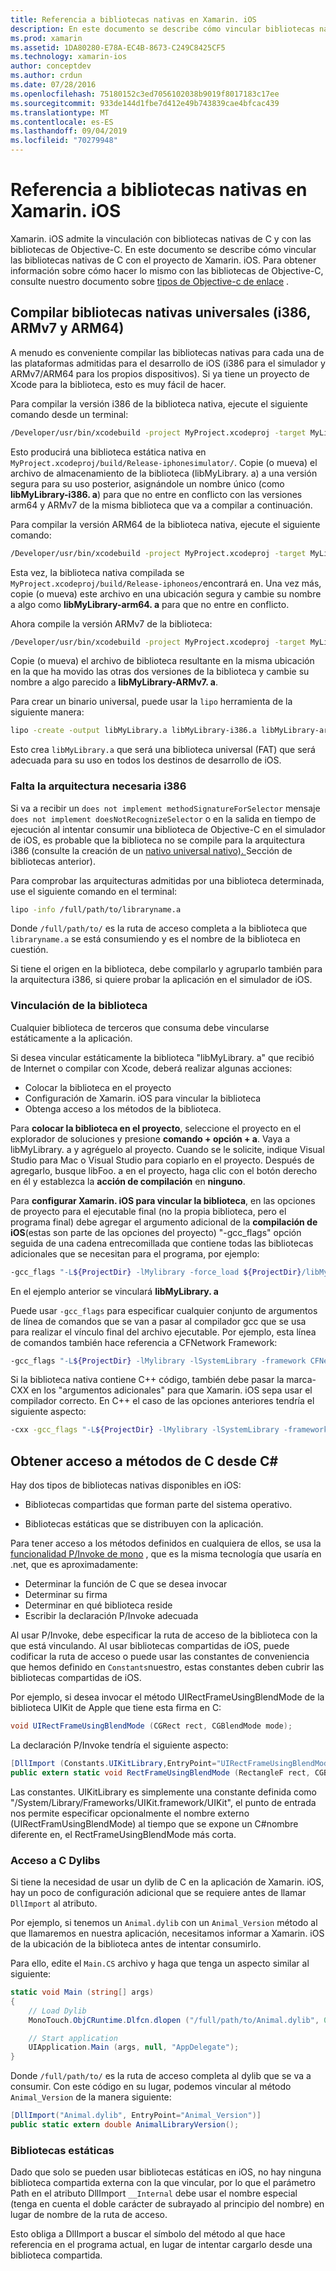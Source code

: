 ```yaml
---
title: Referencia a bibliotecas nativas en Xamarin. iOS
description: En este documento se describe cómo vincular bibliotecas nativas de C a una aplicación de Xamarin. iOS. Describe cómo crear bibliotecas nativas universales y obtener acceso a métodos de C#C desde.
ms.prod: xamarin
ms.assetid: 1DA80280-E78A-EC4B-8673-C249C8425CF5
ms.technology: xamarin-ios
author: conceptdev
ms.author: crdun
ms.date: 07/28/2016
ms.openlocfilehash: 75180152c3ed7056102038b9019f8017183c17ee
ms.sourcegitcommit: 933de144d1fbe7d412e49b743839cae4bfcac439
ms.translationtype: MT
ms.contentlocale: es-ES
ms.lasthandoff: 09/04/2019
ms.locfileid: "70279948"
---
```

# <a name="referencing-native-libraries-in-xamarinios"></a>Referencia a bibliotecas nativas en Xamarin. iOS

Xamarin. iOS admite la vinculación con bibliotecas nativas de C y con las bibliotecas de Objective-C. En este documento se describe cómo vincular las bibliotecas nativas de C con el proyecto de Xamarin. iOS. Para obtener información sobre cómo hacer lo mismo con las bibliotecas de Objective-C, consulte nuestro documento sobre [tipos de Objective-c de enlace](~/ios/platform/binding-objective-c/index.md) .

<a name="building_native" />

## <a name="building-universal-native-libraries-i386-armv7-and-arm64"></a>Compilar bibliotecas nativas universales (i386, ARMv7 y ARM64)

A menudo es conveniente compilar las bibliotecas nativas para cada una de las plataformas admitidas para el desarrollo de iOS (i386 para el simulador y ARMv7/ARM64 para los propios dispositivos). Si ya tiene un proyecto de Xcode para la biblioteca, esto es muy fácil de hacer.

Para compilar la versión i386 de la biblioteca nativa, ejecute el siguiente comando desde un terminal:

```bash
/Developer/usr/bin/xcodebuild -project MyProject.xcodeproj -target MyLibrary -sdk iphonesimulator -arch i386 -configuration Release clean build
```

Esto producirá una biblioteca estática nativa en `MyProject.xcodeproj/build/Release-iphonesimulator/`. Copie (o mueva) el archivo de almacenamiento de la biblioteca (libMyLibrary. a) a una versión segura para su uso posterior, asignándole un nombre único (como **libMyLibrary-i386. a**) para que no entre en conflicto con las versiones arm64 y ARMv7 de la misma biblioteca que va a compilar a continuación.

Para compilar la versión ARM64 de la biblioteca nativa, ejecute el siguiente comando:

```bash
/Developer/usr/bin/xcodebuild -project MyProject.xcodeproj -target MyLibrary -sdk iphoneos -arch arm64 -configuration Release clean build
```

Esta vez, la biblioteca nativa compilada se `MyProject.xcodeproj/build/Release-iphoneos/`encontrará en. Una vez más, copie (o mueva) este archivo en una ubicación segura y cambie su nombre a algo como **libMyLibrary-arm64. a** para que no entre en conflicto.

Ahora compile la versión ARMv7 de la biblioteca:

```bash
/Developer/usr/bin/xcodebuild -project MyProject.xcodeproj -target MyLibrary -sdk iphoneos -arch armv7 -configuration Release clean build
```

Copie (o mueva) el archivo de biblioteca resultante en la misma ubicación en la que ha movido las otras dos versiones de la biblioteca y cambie su nombre a algo parecido a **libMyLibrary-ARMv7. a**.

Para crear un binario universal, puede usar la `lipo` herramienta de la siguiente manera:

```bash
lipo -create -output libMyLibrary.a libMyLibrary-i386.a libMyLibrary-arm64.a libMyLibrary-armv7.a
```

Esto crea `libMyLibrary.a` que será una biblioteca universal (FAT) que será adecuada para su uso en todos los destinos de desarrollo de iOS.


### <a name="missing-required-architecture-i386"></a>Falta la arquitectura necesaria i386

Si va a recibir un `does not implement methodSignatureForSelector` mensaje `does not implement doesNotRecognizeSelector` o en la salida en tiempo de ejecución al intentar consumir una biblioteca de Objective-C en el simulador de iOS, es probable que la biblioteca no se compile para la arquitectura i386 (consulte la creación de un [nativo universal nativo). ](#building_native)Sección de bibliotecas anterior).

Para comprobar las arquitecturas admitidas por una biblioteca determinada, use el siguiente comando en el terminal:

```bash
lipo -info /full/path/to/libraryname.a
```

Donde `/full/path/to/` es la ruta de acceso completa a la biblioteca que `libraryname.a` se está consumiendo y es el nombre de la biblioteca en cuestión.

Si tiene el origen en la biblioteca, debe compilarlo y agruparlo también para la arquitectura i386, si quiere probar la aplicación en el simulador de iOS.

### <a name="linking-your-library"></a>Vinculación de la biblioteca

Cualquier biblioteca de terceros que consuma debe vincularse estáticamente a la aplicación. 

Si desea vincular estáticamente la biblioteca "libMyLibrary. a" que recibió de Internet o compilar con Xcode, deberá realizar algunas acciones:

- Colocar la biblioteca en el proyecto
- Configuración de Xamarin. iOS para vincular la biblioteca
- Obtenga acceso a los métodos de la biblioteca.


Para **colocar la biblioteca en el proyecto**, seleccione el proyecto en el explorador de soluciones y presione **comando + opción + a**. Vaya a libMyLibrary. a y agréguelo al proyecto. Cuando se le solicite, indique Visual Studio para Mac o Visual Studio para copiarlo en el proyecto. Después de agregarlo, busque libFoo. a en el proyecto, haga clic con el botón derecho en él y establezca la **acción de compilación** en **ninguno**.

Para **configurar Xamarin. iOS para vincular la biblioteca**, en las opciones de proyecto para el ejecutable final (no la propia biblioteca, pero el programa final) debe agregar el argumento adicional de la **compilación de iOS**(estas son parte de las opciones del proyecto) "-gcc_flags" opción seguida de una cadena entrecomillada que contiene todas las bibliotecas adicionales que se necesitan para el programa, por ejemplo:

```bash
-gcc_flags "-L${ProjectDir} -lMylibrary -force_load ${ProjectDir}/libMyLibrary.a"
```

En el ejemplo anterior se vinculará **libMyLibrary. a**

Puede usar `-gcc_flags` para especificar cualquier conjunto de argumentos de línea de comandos que se van a pasar al compilador gcc que se usa para realizar el vínculo final del archivo ejecutable. Por ejemplo, esta línea de comandos también hace referencia a CFNetwork Framework:

```bash
-gcc_flags "-L${ProjectDir} -lMylibrary -lSystemLibrary -framework CFNetwork -force_load ${ProjectDir}/libMyLibrary.a"
```

Si la biblioteca nativa contiene C++ código, también debe pasar la marca-CXX en los "argumentos adicionales" para que Xamarin. iOS sepa usar el compilador correcto. En C++ el caso de las opciones anteriores tendría el siguiente aspecto:

```bash
-cxx -gcc_flags "-L${ProjectDir} -lMylibrary -lSystemLibrary -framework CFNetwork -force_load ${ProjectDir}/libMyLibrary.a"
```

<a name="Accessing_C_Methods_from_C#" />

## <a name="accessing-c-methods-from-c35"></a>Obtener acceso a métodos de C desde C&#35;

Hay dos tipos de bibliotecas nativas disponibles en iOS:

- Bibliotecas compartidas que forman parte del sistema operativo.

- Bibliotecas estáticas que se distribuyen con la aplicación.


Para tener acceso a los métodos definidos en cualquiera de ellos, se usa la [funcionalidad P/Invoke de mono](https://www.mono-project.com/docs/advanced/pinvoke/) , que es la misma tecnología que usaría en .net, que es aproximadamente:

- Determinar la función de C que se desea invocar
- Determinar su firma
- Determinar en qué biblioteca reside
- Escribir la declaración P/Invoke adecuada

Al usar P/Invoke, debe especificar la ruta de acceso de la biblioteca con la que está vinculando. Al usar bibliotecas compartidas de iOS, puede codificar la ruta de acceso o puede usar las constantes de conveniencia que hemos definido en `Constants`nuestro, estas constantes deben cubrir las bibliotecas compartidas de iOS.

Por ejemplo, si desea invocar el método UIRectFrameUsingBlendMode de la biblioteca UIKit de Apple que tiene esta firma en C:

```csharp
void UIRectFrameUsingBlendMode (CGRect rect, CGBlendMode mode);
```

La declaración P/Invoke tendría el siguiente aspecto:

```csharp
[DllImport (Constants.UIKitLibrary,EntryPoint="UIRectFrameUsingBlendMode")]
public extern static void RectFrameUsingBlendMode (RectangleF rect, CGBlendMode blendMode);
```

Las constantes. UIKitLibrary es simplemente una constante definida como "/System/Library/Frameworks/UIKit.framework/UIKit", el punto de entrada nos permite especificar opcionalmente el nombre externo (UIRectFramUsingBlendMode) al tiempo que se expone un C#nombre diferente en, el RectFrameUsingBlendMode más corta.

<a name="Accessing_C_Dylibs" />

### <a name="accessing-c-dylibs"></a>Acceso a C Dylibs

Si tiene la necesidad de usar un dylib de C en la aplicación de Xamarin. iOS, hay un poco de configuración adicional que se requiere antes de llamar `DllImport` al atributo.

Por ejemplo, si tenemos un `Animal.dylib` con un `Animal_Version` método al que llamaremos en nuestra aplicación, necesitamos informar a Xamarin. iOS de la ubicación de la biblioteca antes de intentar consumirlo.

Para ello, edite el `Main.CS` archivo y haga que tenga un aspecto similar al siguiente:

```csharp
static void Main (string[] args)
{
    // Load Dylib
    MonoTouch.ObjCRuntime.Dlfcn.dlopen ("/full/path/to/Animal.dylib", 0);

    // Start application
    UIApplication.Main (args, null, "AppDelegate");
}
```

Donde `/full/path/to/` es la ruta de acceso completa al dylib que se va a consumir. Con este código en su lugar, podemos vincular al método `Animal_Version` de la manera siguiente:

```csharp
[DllImport("Animal.dylib", EntryPoint="Animal_Version")]
public static extern double AnimalLibraryVersion();
```

<a name="Static_Libraries" />

### <a name="static-libraries"></a>Bibliotecas estáticas

Dado que solo se pueden usar bibliotecas estáticas en iOS, no hay ninguna biblioteca compartida externa con la que vincular, por lo que el parámetro Path en el atributo DllImport `__Internal` debe usar el nombre especial (tenga en cuenta el doble carácter de subrayado al principio del nombre) en lugar de nombre de la ruta de acceso.

Esto obliga a DllImport a buscar el símbolo del método al que hace referencia en el programa actual, en lugar de intentar cargarlo desde una biblioteca compartida.

